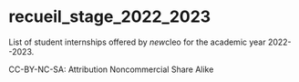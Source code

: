 # recueil_stage_2022_2023
List of student internships offered by *new*cleo for the academic year 2022--2023.

CC-BY-NC-SA: Attribution Noncommercial Share Alike
